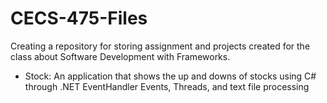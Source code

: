 # CECS-475-Files
Creating a repository for storing assignment and projects created for the class about Software Development with Frameworks.

- Stock: An application that shows the up and downs of stocks using C# through .NET EventHandler Events, Threads, and text file processing
